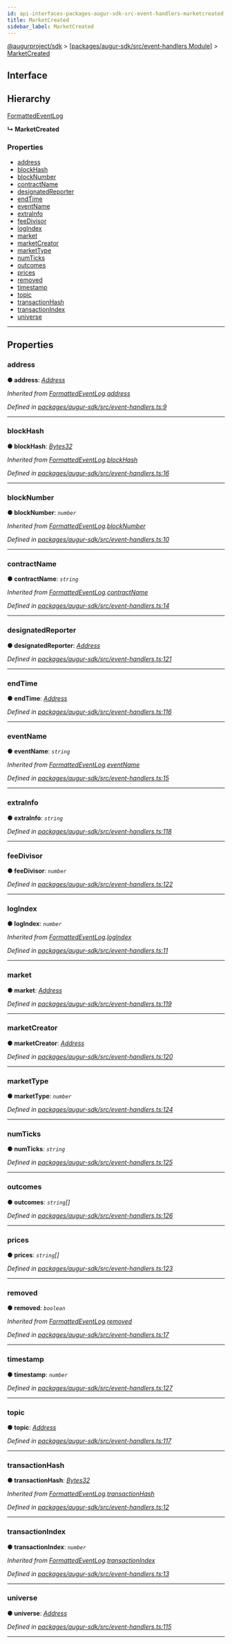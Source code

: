 ```yaml
---
id: api-interfaces-packages-augur-sdk-src-event-handlers-marketcreated
title: MarketCreated
sidebar_label: MarketCreated
---
```


[@augurproject/sdk](api-readme.md) > [[packages/augur-sdk/src/event-handlers Module]](api-modules-packages-augur-sdk-src-event-handlers-module.md) > [MarketCreated](api-interfaces-packages-augur-sdk-src-event-handlers-marketcreated.md)

## Interface

## Hierarchy

 [FormattedEventLog](api-interfaces-packages-augur-sdk-src-event-handlers-formattedeventlog.md)

**↳ MarketCreated**

### Properties

* [address](api-interfaces-packages-augur-sdk-src-event-handlers-marketcreated.md#address)
* [blockHash](api-interfaces-packages-augur-sdk-src-event-handlers-marketcreated.md#blockhash)
* [blockNumber](api-interfaces-packages-augur-sdk-src-event-handlers-marketcreated.md#blocknumber)
* [contractName](api-interfaces-packages-augur-sdk-src-event-handlers-marketcreated.md#contractname)
* [designatedReporter](api-interfaces-packages-augur-sdk-src-event-handlers-marketcreated.md#designatedreporter)
* [endTime](api-interfaces-packages-augur-sdk-src-event-handlers-marketcreated.md#endtime)
* [eventName](api-interfaces-packages-augur-sdk-src-event-handlers-marketcreated.md#eventname)
* [extraInfo](api-interfaces-packages-augur-sdk-src-event-handlers-marketcreated.md#extrainfo)
* [feeDivisor](api-interfaces-packages-augur-sdk-src-event-handlers-marketcreated.md#feedivisor)
* [logIndex](api-interfaces-packages-augur-sdk-src-event-handlers-marketcreated.md#logindex)
* [market](api-interfaces-packages-augur-sdk-src-event-handlers-marketcreated.md#market)
* [marketCreator](api-interfaces-packages-augur-sdk-src-event-handlers-marketcreated.md#marketcreator)
* [marketType](api-interfaces-packages-augur-sdk-src-event-handlers-marketcreated.md#markettype)
* [numTicks](api-interfaces-packages-augur-sdk-src-event-handlers-marketcreated.md#numticks)
* [outcomes](api-interfaces-packages-augur-sdk-src-event-handlers-marketcreated.md#outcomes)
* [prices](api-interfaces-packages-augur-sdk-src-event-handlers-marketcreated.md#prices)
* [removed](api-interfaces-packages-augur-sdk-src-event-handlers-marketcreated.md#removed)
* [timestamp](api-interfaces-packages-augur-sdk-src-event-handlers-marketcreated.md#timestamp)
* [topic](api-interfaces-packages-augur-sdk-src-event-handlers-marketcreated.md#topic)
* [transactionHash](api-interfaces-packages-augur-sdk-src-event-handlers-marketcreated.md#transactionhash)
* [transactionIndex](api-interfaces-packages-augur-sdk-src-event-handlers-marketcreated.md#transactionindex)
* [universe](api-interfaces-packages-augur-sdk-src-event-handlers-marketcreated.md#universe)

---

## Properties

<a id="address"></a>

###  address

**● address**: *[Address](api-modules-packages-augur-sdk-src-event-handlers-module.md#address)*

*Inherited from [FormattedEventLog](api-interfaces-packages-augur-sdk-src-event-handlers-formattedeventlog.md).[address](api-interfaces-packages-augur-sdk-src-event-handlers-formattedeventlog.md#address)*

*Defined in [packages/augur-sdk/src/event-handlers.ts:9](https://github.com/AugurProject/augur/blob/a689f5d0f9/packages/augur-sdk/src/event-handlers.ts#L9)*

___
<a id="blockhash"></a>

###  blockHash

**● blockHash**: *[Bytes32](api-modules-packages-augur-sdk-src-event-handlers-module.md#bytes32)*

*Inherited from [FormattedEventLog](api-interfaces-packages-augur-sdk-src-event-handlers-formattedeventlog.md).[blockHash](api-interfaces-packages-augur-sdk-src-event-handlers-formattedeventlog.md#blockhash)*

*Defined in [packages/augur-sdk/src/event-handlers.ts:16](https://github.com/AugurProject/augur/blob/a689f5d0f9/packages/augur-sdk/src/event-handlers.ts#L16)*

___
<a id="blocknumber"></a>

###  blockNumber

**● blockNumber**: *`number`*

*Inherited from [FormattedEventLog](api-interfaces-packages-augur-sdk-src-event-handlers-formattedeventlog.md).[blockNumber](api-interfaces-packages-augur-sdk-src-event-handlers-formattedeventlog.md#blocknumber)*

*Defined in [packages/augur-sdk/src/event-handlers.ts:10](https://github.com/AugurProject/augur/blob/a689f5d0f9/packages/augur-sdk/src/event-handlers.ts#L10)*

___
<a id="contractname"></a>

###  contractName

**● contractName**: *`string`*

*Inherited from [FormattedEventLog](api-interfaces-packages-augur-sdk-src-event-handlers-formattedeventlog.md).[contractName](api-interfaces-packages-augur-sdk-src-event-handlers-formattedeventlog.md#contractname)*

*Defined in [packages/augur-sdk/src/event-handlers.ts:14](https://github.com/AugurProject/augur/blob/a689f5d0f9/packages/augur-sdk/src/event-handlers.ts#L14)*

___
<a id="designatedreporter"></a>

###  designatedReporter

**● designatedReporter**: *[Address](api-modules-packages-augur-sdk-src-event-handlers-module.md#address)*

*Defined in [packages/augur-sdk/src/event-handlers.ts:121](https://github.com/AugurProject/augur/blob/a689f5d0f9/packages/augur-sdk/src/event-handlers.ts#L121)*

___
<a id="endtime"></a>

###  endTime

**● endTime**: *[Address](api-modules-packages-augur-sdk-src-event-handlers-module.md#address)*

*Defined in [packages/augur-sdk/src/event-handlers.ts:116](https://github.com/AugurProject/augur/blob/a689f5d0f9/packages/augur-sdk/src/event-handlers.ts#L116)*

___
<a id="eventname"></a>

###  eventName

**● eventName**: *`string`*

*Inherited from [FormattedEventLog](api-interfaces-packages-augur-sdk-src-event-handlers-formattedeventlog.md).[eventName](api-interfaces-packages-augur-sdk-src-event-handlers-formattedeventlog.md#eventname)*

*Defined in [packages/augur-sdk/src/event-handlers.ts:15](https://github.com/AugurProject/augur/blob/a689f5d0f9/packages/augur-sdk/src/event-handlers.ts#L15)*

___
<a id="extrainfo"></a>

###  extraInfo

**● extraInfo**: *`string`*

*Defined in [packages/augur-sdk/src/event-handlers.ts:118](https://github.com/AugurProject/augur/blob/a689f5d0f9/packages/augur-sdk/src/event-handlers.ts#L118)*

___
<a id="feedivisor"></a>

###  feeDivisor

**● feeDivisor**: *`number`*

*Defined in [packages/augur-sdk/src/event-handlers.ts:122](https://github.com/AugurProject/augur/blob/a689f5d0f9/packages/augur-sdk/src/event-handlers.ts#L122)*

___
<a id="logindex"></a>

###  logIndex

**● logIndex**: *`number`*

*Inherited from [FormattedEventLog](api-interfaces-packages-augur-sdk-src-event-handlers-formattedeventlog.md).[logIndex](api-interfaces-packages-augur-sdk-src-event-handlers-formattedeventlog.md#logindex)*

*Defined in [packages/augur-sdk/src/event-handlers.ts:11](https://github.com/AugurProject/augur/blob/a689f5d0f9/packages/augur-sdk/src/event-handlers.ts#L11)*

___
<a id="market"></a>

###  market

**● market**: *[Address](api-modules-packages-augur-sdk-src-event-handlers-module.md#address)*

*Defined in [packages/augur-sdk/src/event-handlers.ts:119](https://github.com/AugurProject/augur/blob/a689f5d0f9/packages/augur-sdk/src/event-handlers.ts#L119)*

___
<a id="marketcreator"></a>

###  marketCreator

**● marketCreator**: *[Address](api-modules-packages-augur-sdk-src-event-handlers-module.md#address)*

*Defined in [packages/augur-sdk/src/event-handlers.ts:120](https://github.com/AugurProject/augur/blob/a689f5d0f9/packages/augur-sdk/src/event-handlers.ts#L120)*

___
<a id="markettype"></a>

###  marketType

**● marketType**: *`number`*

*Defined in [packages/augur-sdk/src/event-handlers.ts:124](https://github.com/AugurProject/augur/blob/a689f5d0f9/packages/augur-sdk/src/event-handlers.ts#L124)*

___
<a id="numticks"></a>

###  numTicks

**● numTicks**: *`string`*

*Defined in [packages/augur-sdk/src/event-handlers.ts:125](https://github.com/AugurProject/augur/blob/a689f5d0f9/packages/augur-sdk/src/event-handlers.ts#L125)*

___
<a id="outcomes"></a>

###  outcomes

**● outcomes**: *`string`[]*

*Defined in [packages/augur-sdk/src/event-handlers.ts:126](https://github.com/AugurProject/augur/blob/a689f5d0f9/packages/augur-sdk/src/event-handlers.ts#L126)*

___
<a id="prices"></a>

###  prices

**● prices**: *`string`[]*

*Defined in [packages/augur-sdk/src/event-handlers.ts:123](https://github.com/AugurProject/augur/blob/a689f5d0f9/packages/augur-sdk/src/event-handlers.ts#L123)*

___
<a id="removed"></a>

###  removed

**● removed**: *`boolean`*

*Inherited from [FormattedEventLog](api-interfaces-packages-augur-sdk-src-event-handlers-formattedeventlog.md).[removed](api-interfaces-packages-augur-sdk-src-event-handlers-formattedeventlog.md#removed)*

*Defined in [packages/augur-sdk/src/event-handlers.ts:17](https://github.com/AugurProject/augur/blob/a689f5d0f9/packages/augur-sdk/src/event-handlers.ts#L17)*

___
<a id="timestamp"></a>

###  timestamp

**● timestamp**: *`number`*

*Defined in [packages/augur-sdk/src/event-handlers.ts:127](https://github.com/AugurProject/augur/blob/a689f5d0f9/packages/augur-sdk/src/event-handlers.ts#L127)*

___
<a id="topic"></a>

###  topic

**● topic**: *[Address](api-modules-packages-augur-sdk-src-event-handlers-module.md#address)*

*Defined in [packages/augur-sdk/src/event-handlers.ts:117](https://github.com/AugurProject/augur/blob/a689f5d0f9/packages/augur-sdk/src/event-handlers.ts#L117)*

___
<a id="transactionhash"></a>

###  transactionHash

**● transactionHash**: *[Bytes32](api-modules-packages-augur-sdk-src-event-handlers-module.md#bytes32)*

*Inherited from [FormattedEventLog](api-interfaces-packages-augur-sdk-src-event-handlers-formattedeventlog.md).[transactionHash](api-interfaces-packages-augur-sdk-src-event-handlers-formattedeventlog.md#transactionhash)*

*Defined in [packages/augur-sdk/src/event-handlers.ts:12](https://github.com/AugurProject/augur/blob/a689f5d0f9/packages/augur-sdk/src/event-handlers.ts#L12)*

___
<a id="transactionindex"></a>

###  transactionIndex

**● transactionIndex**: *`number`*

*Inherited from [FormattedEventLog](api-interfaces-packages-augur-sdk-src-event-handlers-formattedeventlog.md).[transactionIndex](api-interfaces-packages-augur-sdk-src-event-handlers-formattedeventlog.md#transactionindex)*

*Defined in [packages/augur-sdk/src/event-handlers.ts:13](https://github.com/AugurProject/augur/blob/a689f5d0f9/packages/augur-sdk/src/event-handlers.ts#L13)*

___
<a id="universe"></a>

###  universe

**● universe**: *[Address](api-modules-packages-augur-sdk-src-event-handlers-module.md#address)*

*Defined in [packages/augur-sdk/src/event-handlers.ts:115](https://github.com/AugurProject/augur/blob/a689f5d0f9/packages/augur-sdk/src/event-handlers.ts#L115)*

___

